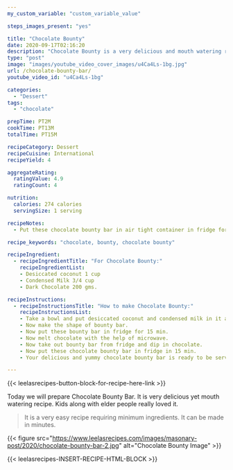 ```yaml
---
my_custom_variable: "custom_variable_value"

steps_images_present: "yes"

title: "Chocolate Bounty"
date: 2020-09-17T02:16:20
description: "Chocolate Bounty is a very delicious and mouth watering recipe. Kids and elders love it alike."
type: "post"
image: "images/youtube_video_cover_images/u4Ca4Ls-1bg.jpg"
url: /chocolate-bounty-bar/
youtube_video_id: "u4Ca4Ls-1bg"

categories: 
  - "Dessert"
tags:
  - "chocolate"

prepTime: PT2M
cookTime: PT13M
totalTime: PT15M

recipeCategory: Dessert
recipeCuisine: International
recipeYield: 4

aggregateRating:
  ratingValue: 4.9
  ratingCount: 4

nutrition:
  calories: 274 calories
  servingSize: 1 serving

recipeNotes: 
  - Put these chocolate bounty bar in air tight container in fridge for longer use.

recipe_keywords: "chocolate, bounty, chocolate bounty"

recipeIngredient:
  - recipeIngredientTitle: "For Chocolate Bounty:"
    recipeIngredientList: 
    - Desiccated coconut 1 cup
    - Condensed Milk 3/4 cup
    - Dark Chocolate 200 gms.

recipeInstructions:
  - recipeInstructionsTitle: "How to make Chocolate Bounty:"
    recipeInstructionsList:
    - Take a bowl and put desiccated coconut and condensed milk in it and mix.
    - Now make the shape of bounty bar.
    - Now put these bounty bar in fridge for 15 min. 
    - Now melt chocolate with the help of microwave.
    - Now take out bounty bar from fridge and dip in chocolate.
    - Now put these chocolate bounty bar in fridge in 15 min.
    - Your delicious and yummy chocolate bounty bar is ready to be served.

---
```


{{< leelasrecipes-button-block-for-recipe-here-link >}}

Today we will prepare Chocolate Bounty Bar. It is very delicious yet mouth watering recipe. Kids along with elder people really loved it.

> It is a very easy recipe requiring minimum ingredients. It can be made in minutes.


{{< figure src="https://www.leelasrecipes.com/images/masonary-post/2020/chocolate-bounty-bar-2.jpg" alt="Chocolate Bounty Image" >}}

{{< leelasrecipes-INSERT-RECIPE-HTML-BLOCK >}}

